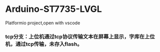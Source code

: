 # Arduino-ST7735-LVGL
Platformio project,open with vscode
### tcp分支：上位机通过tcp协议传输文本在屏幕上显示，字库在上位机，通过tcp传输，未存入flash。
